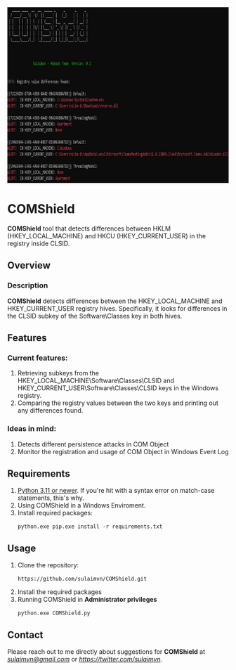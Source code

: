 <picture>
  <img alt="Logo" src="/media/COMShield.jpg" width="900" height="400">
</picture>  

# COMShield
**COMShield** tool that detects differences between HKLM (HKEY_LOCAL_MACHINE) and HKCU (HKEY_CURRENT_USER) in the registry inside CLSID.

## Overview 
### Description 
**COMShield** detects differences between the HKEY_LOCAL_MACHINE and HKEY_CURRENT_USER registry hives. Specifically, it looks for differences in the CLSID subkey of the Software\Classes key in both hives.

## Features 
### Current features:
1. Retrieving subkeys from the HKEY_LOCAL_MACHINE\Software\Classes\CLSID and HKEY_CURRENT_USER\Software\Classes\CLSID keys in the Windows registry.
2. Comparing the registry values between the two keys and printing out any differences found.

### Ideas in mind:
1. Detects different persistence attacks in COM Object
2. Monitor the registration and usage of COM Object in Windows Event Log

## Requirements
1. <ins>Python 3.11 or newer</ins>. If you're hit with a syntax error on match-case statements, this's why.
2. Using COMShield in a Windows Enviroment. 
3. Install required packages:
   ```
   python.exe pip.exe install -r requirements.txt
   ```

## Usage
1. Clone the repository:
   ```
   https://github.com/sulaimvn/COMShield.git
   ```
2. Install the required packages
3. Running COMShield in **Administrator privileges** 
   ```
   python.exe COMShield.py
   ```
## Contact
Please reach out to me directly about suggestions for **COMShield** at *sulaimvn@gmail.com* or *https://twitter.com/sulaimvn*.
